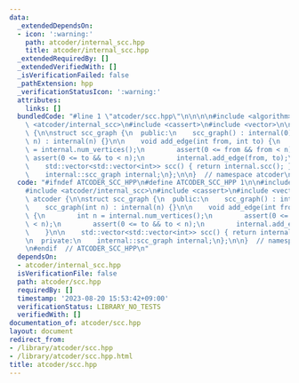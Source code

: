 ```yaml
---
data:
  _extendedDependsOn:
  - icon: ':warning:'
    path: atcoder/internal_scc.hpp
    title: atcoder/internal_scc.hpp
  _extendedRequiredBy: []
  _extendedVerifiedWith: []
  _isVerificationFailed: false
  _pathExtension: hpp
  _verificationStatusIcon: ':warning:'
  attributes:
    links: []
  bundledCode: "#line 1 \"atcoder/scc.hpp\"\n\n\n\n#include <algorithm>\n#include\
    \ <atcoder/internal_scc>\n#include <cassert>\n#include <vector>\n\nnamespace atcoder\
    \ {\n\nstruct scc_graph {\n  public:\n    scc_graph() : internal(0) {}\n    scc_graph(int\
    \ n) : internal(n) {}\n\n    void add_edge(int from, int to) {\n        int n\
    \ = internal.num_vertices();\n        assert(0 <= from && from < n);\n       \
    \ assert(0 <= to && to < n);\n        internal.add_edge(from, to);\n    }\n\n\
    \    std::vector<std::vector<int>> scc() { return internal.scc(); }\n\n  private:\n\
    \    internal::scc_graph internal;\n};\n\n}  // namespace atcoder\n\n\n"
  code: "#ifndef ATCODER_SCC_HPP\n#define ATCODER_SCC_HPP 1\n\n#include <algorithm>\n\
    #include <atcoder/internal_scc>\n#include <cassert>\n#include <vector>\n\nnamespace\
    \ atcoder {\n\nstruct scc_graph {\n  public:\n    scc_graph() : internal(0) {}\n\
    \    scc_graph(int n) : internal(n) {}\n\n    void add_edge(int from, int to)\
    \ {\n        int n = internal.num_vertices();\n        assert(0 <= from && from\
    \ < n);\n        assert(0 <= to && to < n);\n        internal.add_edge(from, to);\n\
    \    }\n\n    std::vector<std::vector<int>> scc() { return internal.scc(); }\n\
    \n  private:\n    internal::scc_graph internal;\n};\n\n}  // namespace atcoder\n\
    \n#endif  // ATCODER_SCC_HPP\n"
  dependsOn:
  - atcoder/internal_scc.hpp
  isVerificationFile: false
  path: atcoder/scc.hpp
  requiredBy: []
  timestamp: '2023-08-20 15:53:42+09:00'
  verificationStatus: LIBRARY_NO_TESTS
  verifiedWith: []
documentation_of: atcoder/scc.hpp
layout: document
redirect_from:
- /library/atcoder/scc.hpp
- /library/atcoder/scc.hpp.html
title: atcoder/scc.hpp
---
```

